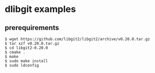 # dlibgit examples

## prerequirements

```console
$ wget https://github.com/libgit2/libgit2/archive/v0.20.0.tar.gz
$ tar xzf v0.20.0.tar.gz
$ cd libgit2-0.20.0
$ cmake .
$ make
$ sudo make install
$ sudo ldconfig
```
